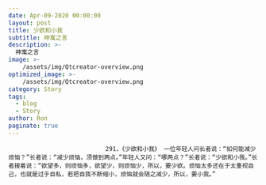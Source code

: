 ```yaml
---
date: Apr-09-2020 00:00:00
layout: post
title: 少欲和小我
subtitle: 神寓之言
description: >-
  神寓之言
image: >-
    /assets/img/Qtcreator-overview.png
optimized_image: >-
    /assets/img/Qtcreator-overview.png
category: Story
tags:
  - blog
  - Story
author: Ron
paginate: true
---
```


							　　291，《少欲和小我》 一位年轻人问长者说：“如何能减少烦恼？”长者说：“减少烦恼，须做到两点。”年轻人又问：“哪两点？”长者说：“少欲和小我。”长者接着说：“欲望多，则烦恼多，欲望少，则烦恼少，所以，要少欲。烦恼太多还在于太重视自己，也就是过于自私，若把自我不断缩小，烦恼就会随之减少，所以，要小我。”
							
							
						